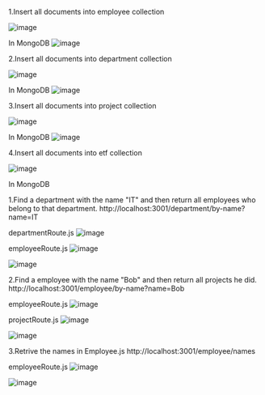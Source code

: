 1.Insert all documents into employee collection

![image](https://github.com/user-attachments/assets/78f75e0e-cb60-4eda-9947-0cebfe91cfd3)

In MongoDB
![image](https://github.com/user-attachments/assets/e388dbc1-d54f-4e3c-8d80-b2b52c254bdd)


2.Insert all documents into department collection

![image](https://github.com/user-attachments/assets/575840ba-3938-4598-b523-426f19038b15)

In MongoDB
![image](https://github.com/user-attachments/assets/083c6f44-ede1-4d8b-9567-1f49d8afd5f0)


3.Insert all documents into project collection

![image](https://github.com/user-attachments/assets/bee2e37d-8f0e-4c72-9af9-5dd7937663e5)

In MongoDB
![image](https://github.com/user-attachments/assets/179a1689-7a13-4099-a4e3-2ec089a8358a)

4.Insert all documents into etf collection

![image](https://github.com/user-attachments/assets/f4346475-3952-4ca8-beff-9c85823c53b9)

In MongoDB

1.Find a department with the name "IT" and then return all employees who belong to that department.
http://localhost:3001/department/by-name?name=IT

departmentRoute.js
![image](https://github.com/user-attachments/assets/432473c0-275e-409b-87ce-17370705a528)

employeeRoute.js
![image](https://github.com/user-attachments/assets/d9778240-b6be-4886-b9e9-03c4df1ea9bd)

![image](https://github.com/user-attachments/assets/b5ec1f78-c3ce-4422-8e62-85cec99d3dae)

2.Find a employee  with the name "Bob" and then return all projects he did.
http://localhost:3001/employee/by-name?name=Bob

employeeRoute.js
![image](https://github.com/user-attachments/assets/7d0ffd40-0a39-4546-a47f-a4571c1d645d)

projectRoute.js
![image](https://github.com/user-attachments/assets/1576318d-ad7b-451c-9031-fca3880fdc49)

![image](https://github.com/user-attachments/assets/918b519a-d753-415a-9699-0557e1cb26ef)

3.Retrive the names in Employee.js
http://localhost:3001/employee/names

employeeRoute.js
![image](https://github.com/user-attachments/assets/3f91e06a-d339-42bb-8c35-62b8d0be7860)

![image](https://github.com/user-attachments/assets/0d17a67d-2c82-41c7-979f-d23908f55abc)






